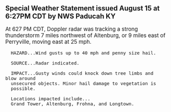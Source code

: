 <p>
   <h2>Special Weather Statement issued August 15 at 6:27PM CDT by NWS Paducah KY</h2>
   <div style="font-size:120%">At 627 PM CDT, Doppler radar was tracking a strong thunderstorm 7
      miles northwest of Altenburg, or 9 miles east of Perryville, moving
      east at 25 mph.
      
      HAZARD...Wind gusts up to 40 mph and penny size hail.
      
      SOURCE...Radar indicated.
      
      IMPACT...Gusty winds could knock down tree limbs and blow around
      unsecured objects. Minor hail damage to vegetation is
      possible.
      
      Locations impacted include...
      Grand Tower, Altenburg, Frohna, and Longtown.
   </div>
</p>